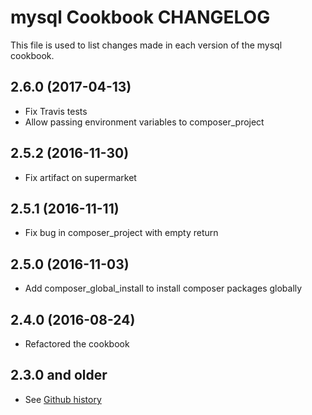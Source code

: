 # mysql Cookbook CHANGELOG

This file is used to list changes made in each version of the mysql cookbook.

## 2.6.0 (2017-04-13)

- Fix Travis tests
- Allow passing environment variables to composer_project

## 2.5.2 (2016-11-30)

- Fix artifact on supermarket

## 2.5.1 (2016-11-11)

- Fix bug in composer_project with empty return

## 2.5.0 (2016-11-03)

- Add composer_global_install to install composer packages globally

## 2.4.0 (2016-08-24)

- Refactored the cookbook

## 2.3.0 and older

- See [Github history](https://github.com/djoos-cookbooks/composer/commits/master)
